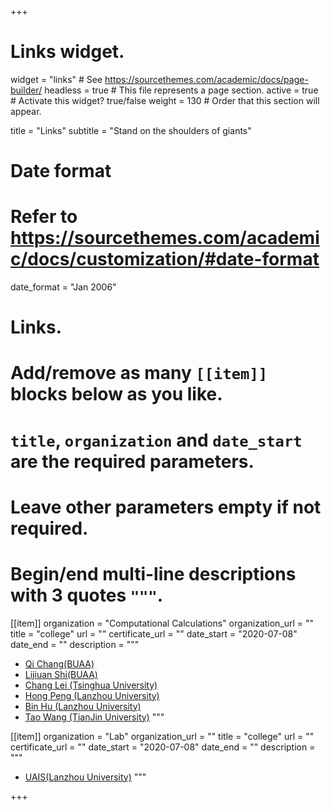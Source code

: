 +++
# Links widget.
widget = "links"  # See https://sourcethemes.com/academic/docs/page-builder/
headless = true  # This file represents a page section.
active = true  # Activate this widget? true/false
weight = 130  # Order that this section will appear.

title = "Links"
subtitle = "Stand on the shoulders of giants"

# Date format
#   Refer to https://sourcethemes.com/academic/docs/customization/#date-format
date_format = "Jan 2006"

# Links.
#   Add/remove as many `[[item]]` blocks below as you like.
#   `title`, `organization` and `date_start` are the required parameters.
#   Leave other parameters empty if not required.
#   Begin/end multi-line descriptions with 3 quotes `"""`.

[[item]]
  organization = "Computational Calculations"
  organization_url = ""
  title = "college"
  url = ""
  certificate_url = ""
  date_start = "2020-07-08"
  date_end = ""
  description = """
  * [Qi Chang(BUAA)](http://www.moltemplate.org/)
  * [Lijiuan Shi(BUAA)](https://zenodo.org/record/545655)
  * [Chang Lei (Tsinghua University)](https://zenodo.org/record/545655)
  * [Hong Peng (Lanzhou University)](https://zenodo.org/record/545655)
  * [Bin Hu (Lanzhou University)](https://zenodo.org/record/545655)
  * [Tao Wang (TianJin University)](https://zenodo.org/record/545655)
  """

[[item]]
  organization = "Lab"
  organization_url = ""
  title = "college"
  url = ""
  certificate_url = ""
  date_start = "2020-07-08"
  date_end = ""
  description = """
  * [UAIS(Lanzhou University)](http://www.moltemplate.org/)
  """

+++
